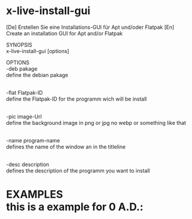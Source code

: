 # x-live-install-gui
  [De] Erstellen Sie eine Installations-GUI für Apt und/oder Flatpak  [En] Create an installation GUI for Apt and/or Flatpak

SYNOPSIS
<br>  x-live-install-gui [options]

OPTIONS
<br>-deb pakage
<br>define the debian pakage
    
<br>-flat Flatpak-ID
<br>define the Flatpak-ID for the programm wich will be install
    
<br>-pic image-Url
<br>define the background image in png or jpg no webp or  something like that

<br>-name program-name
<br>    defines the name of the window an in the titleline

<br>-desc description
<br>    defines the description of the programm you want to install


<h1>EXAMPLES
<br>this is a example for 0 A.D.:<br>


